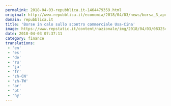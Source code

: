 ```yaml
---
permalink: 2018-04-03-repubblica.it-1464479359.html
original: http://www.repubblica.it/economia/2018/04/03/news/borsa_3_aprile_2018-192835064/?rss
domain: repubblica.it
title: 'Borse in calo sullo scontro commerciale Usa-Cina'
image: https://www.repstatic.it/content/nazionale/img/2018/04/03/083254778-a1e389cc-7426-4902-a638-f72c49c3e187.jpg
date: 2018-04-03 07:37:11
category: finance
translations: 
 - 'en'
 - 'es'
 - 'de'
 - 'ru'
 - 'ja'
 - 'fr'
 - 'zh-CN'
 - 'zh-TW'
 - 'ar'
 - 'pt'
 - 'hy'
---
```


